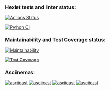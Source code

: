 ### Hexlet tests and linter status:
[![Actions Status](https://github.com/gornah/python-project-50/actions/workflows/hexlet-check.yml/badge.svg)](https://github.com/gornah/python-project-50/actions)

[![Python CI](https://github.com/gornah/python-project-50/actions/workflows/pyci.yml/badge.svg)](https://github.com/gornah/python-project-50/actions/workflows/pyci.yml)

### Maintainability and Test Coverage status:
[![Maintainability](https://api.codeclimate.com/v1/badges/8555f1afe686e95f6630/maintainability)](https://codeclimate.com/github/gornah/python-project-50/maintainability)

[![Test Coverage](https://api.codeclimate.com/v1/badges/8555f1afe686e95f6630/test_coverage)](https://codeclimate.com/github/gornah/python-project-50/test_coverage)

### Asciinemas:
[![asciicast](https://asciinema.org/a/672675.svg)](https://asciinema.org/a/672675)
[![asciicast](https://asciinema.org/a/673120.svg)](https://asciinema.org/a/673120)
[![asciicast](https://asciinema.org/a/673613.svg)](https://asciinema.org/a/673613)
[![asciicast](https://asciinema.org/a/673758.svg)](https://asciinema.org/a/673758)
